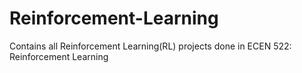 # Reinforcement-Learning
Contains all Reinforcement Learning(RL) projects done in ECEN 522: Reinforcement Learning
